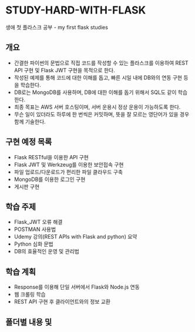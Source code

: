 # STUDY-HARD-WITH-FLASK
생애 첫 플라스크 공부 - my first flask studies

## 개요
- 간결한 파이썬의 문법으로 직접 코드를 작성할 수 있는 플라스크를 이용하여 REST API 구현 및 Flask JWT 구현을 목적으로 한다.
- 작성된 예제를 통해 코드에 대한 이해를 돕고, 빠른 시일 내에 DB와의 연동 구현 등을 학습한다.
- DB로는 MongoDB를 사용하며, DB에 대한 이해를 돕기 위해서 SQL도 같이 학습한다.
- 최종 목표는 AWS 서버 호스팅이며, 서버 운용시 정상 운용이 가능하도록 한다.
- 무슨 일이 있더라도 하루에 한 번씩은 커밋하며, 뜻을 잘 모르는 영단어가 있을 경우 함께 기술한다.

## 구현 예정 목록
- Flask RESTful을 이용한 API 구현
- Flask JWT 및 Werkzeug를 이용한 보안접속 구현
- 파일 업로드/다운로드가 편리한 파일 클라우드 구축
- MongoDB를 이용한 로그인 구현
- 게시판 구현

## 학습 주제
- Flask_JWT 오류 해결
- POSTMAN 사용법
- Udemy 강의(REST APIs with Flask and python) 요약
- Python 심화 문법
- DB의 효율적인 운영 및 관리법

## 학습 계획
- Response를 이용해 단일 서버에서 Flask와 Node.js 연동
- 웹 크롤링 학습
- REST API 구현 후 클라이언트와의 정보 교환

## 폴더별 내용 및 
